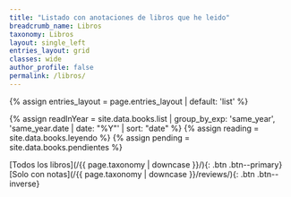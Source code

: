 ```yaml
---
title: "Listado con anotaciones de libros que he leido"
breadcrumb_name: Libros
taxonomy: Libros
layout: single_left
entries_layout: grid
classes: wide
author_profile: false
permalink: /libros/  
---
```

{% assign entries_layout = page.entries_layout | default: 'list' %}

{% assign readInYear = site.data.books.list | group_by_exp: 'same_year', 'same_year.date | date: "%Y"' | sort: "date" %}
{% assign reading = site.data.books.leyendo %}
{% assign pending = site.data.books.pendientes %}

[Todos los libros](/{{ page.taxonomy | downcase }}/){: .btn .btn--primary} [Solo con notas](/{{ page.taxonomy | downcase }}/reviews/){: .btn .btn--inverse}



